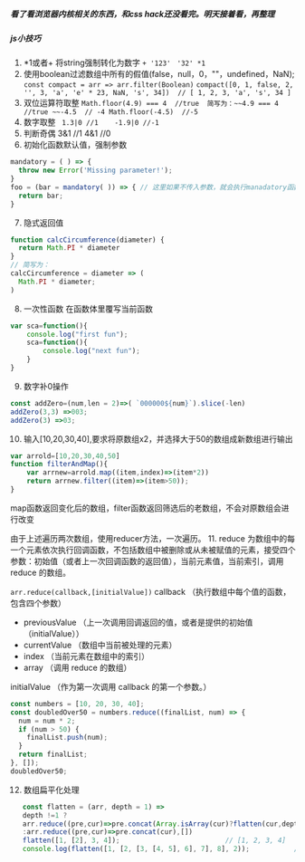 ##### 看了看浏览器内核相关的东西，和css hack还没看完。明天接着看，再整理
##### js小技巧
1. *1或者+ 将string强制转化为数字
```+ '123'```
``` '32' *1```
2. 使用boolean过滤数组中所有的假值(false，null，0，""，undefined，NaN);
```const compact = arr => arr.filter(Boolean)```
```compact([0, 1, false, 2, '', 3, 'a', 'e' * 23, NaN, 's', 34])  // [ 1, 2, 3, 'a', 's', 34 ]```
3. 双位运算符取整
```Math.floor(4.9) === 4  //true  简写为：~~4.9 === 4  //true ~~-4.5  // -4 Math.floor(-4.5)  //-5```
4. 数字取整
``` 1.3|0 //1    -1.9|0 //-1```
5. 判断奇偶 3&1 //1   4&1 //0  
6. 初始化函数默认值，强制参数
```javascript
mandatory = ( ) => {
  throw new Error('Missing parameter!');
}
foo = (bar = mandatory( )) => { // 这里如果不传入参数，就会执行manadatory函数报出错误
  return bar;
}
```
7. 隐式返回值
```javascript
function calcCircumference(diameter) {
  return Math.PI * diameter
}
// 简写为：
calcCircumference = diameter => (
  Math.PI * diameter;
)
```

8. 一次性函数
在函数体里覆写当前函数
```javascript
var sca=function(){
    console.log("first fun");
    sca=function(){
        console.log("next fun");
    }
}
```

9. 数字补0操作
```javascript
const addZero=(num,len = 2)=>( `000000${num}`).slice(-len)
addZero(3,3) =>003;
addZero(3) =>03;
```

10. 输入[10,20,30,40],要求将原数组x2，并选择大于50的数组成新数组进行输出
``` javascript
var arrold=[10,20,30,40,50]
function filterAndMap(){
    var arrnew=arrold.map((item,index)=>(item*2))
    return arrnew.filter((item)=>(item>50));
}
```
map函数返回变化后的数组，filter函数返回筛选后的老数组，不会对原数组会进行改变

由于上述遍历两次数组，使用reducer方法，一次遍历。
11. reduce 为数组中的每一个元素依次执行回调函数，不包括数组中被删除或从未被赋值的元素，接受四个参数：初始值（或者上一次回调函数的返回值），当前元素值，当前索引，调用 reduce 的数组。

```arr.reduce(callback,[initialValue])```
callback （执行数组中每个值的函数，包含四个参数）

* previousValue （上一次调用回调返回的值，或者是提供的初始值（initialValue））
* currentValue （数组中当前被处理的元素）
* index （当前元素在数组中的索引）
* array （调用 reduce 的数组）

initialValue （作为第一次调用 callback 的第一个参数。）
```javascript
const numbers = [10, 20, 30, 40];
const doubledOver50 = numbers.reduce((finalList, num) => {
  num = num * 2;
  if (num > 50) {
    finalList.push(num);
  }
  return finalList;
}, []);
doubledOver50;  
```
12. 数组扁平化处理
```javascript
   const flatten = (arr, depth = 1) =>
   depth !=1 ?
   arr.reduce((pre,cur)=>pre.concat(Array.isArray(cur)?flatten(cur,depth-1):cur),[])
   :arr.reduce((pre,cur)=>pre.concat(cur),[])
   flatten([1, [2], 3, 4]);                    		 // [1, 2, 3, 4]
   console.log(flatten([1, [2, [3, [4, 5], 6], 7], 8], 2));           // [1, 2, 3, [4, 5], 6, 7, 8]
```
